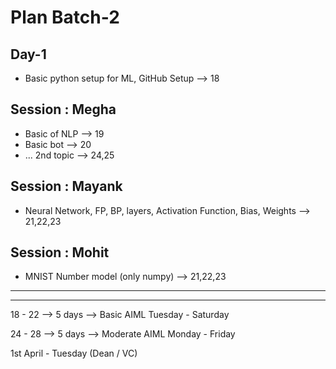 # Plan Batch-2

## Day-1

- Basic python setup for ML, GitHub Setup --> 18

## Session : Megha

- Basic of NLP --> 19
- Basic bot --> 20
- ... 2nd topic --> 24,25

## Session : Mayank

- Neural Network, FP, BP, layers, Activation Function, Bias, Weights --> 21,22,23

## Session : Mohit

- MNIST Number model (only numpy) --> 21,22,23

---
---

18 - 22 --> 5 days --> Basic AIML
Tuesday - Saturday

24 - 28 --> 5 days --> Moderate AIML
Monday - Friday

1st April - Tuesday (Dean / VC)
